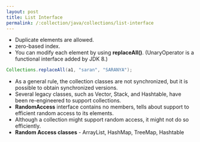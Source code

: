 ```yaml
---
layout: post
title: List Interface
permalink: /:collection/java/collections/list-interface
---
```


* Duplicate elements are allowed.
* zero-based index.
* You can modify each element by using **replaceAll()**. (UnaryOperator is a functional interface added by JDK 8.)

```java
Collections.replaceAll(a1, "saran", "SARANYA");
```

* As a general rule, the collection classes are not synchronized, but it is possible to obtain synchronized versions.
* Several legacy classes, such as Vector, Stack, and Hashtable, have been re-engineered to support collections.
* **RandomAccess** interface contains no members, tells about support to efficient random access to its elements. 
* Although a collection might support random access, it might not do so efficiently.
* **Random Access classes** - ArrayList, HashMap, TreeMap, Hashtable